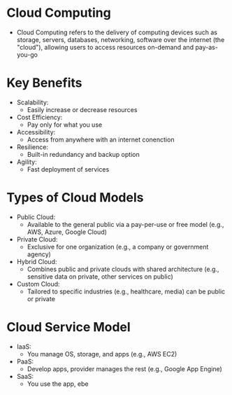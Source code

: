 # Cloud Computing
- Cloud Computing refers to the delivery of computing devices such as storage, servers, databases, networking, software over the internet (the "cloud"), allowing users to access resources on-demand and pay-as-you-go

# Key Benefits
- Scalability:
	- Easily increase or decrease resources
- Cost Efficiency:
	- Pay only for what you use
- Accessibility:
	- Access from anywhere with an internet conenction
- Resilience:
	- Built-in redundancy and backup option
- Agility:
	- Fast deployment of services

# Types of Cloud Models
- Public Cloud:
	- Available to the general public via a pay-per-use or free model (e.g., AWS, Azure, Google Cloud)
- Private Cloud:
	- Exclusive for one organization (e.g., a company or government agency)
- Hybrid Cloud:
	- Combines public and private clouds with shared architecture (e.g., sensitive data on private, other services on public)
- Custom Cloud:
	- Tailored to specific industries (e.g., healthcare, media) can be public or private

# Cloud Service Model
- IaaS:
	- You manage OS, storage, and apps (e.g., AWS EC2)
- PaaS:
	- Develop apps, provider manages the rest (e.g., Google App Engine)
- SaaS:
	- You use the app, ebe